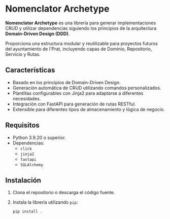 # Nomenclator Archetype

**Nomenclator Archetype** es una librería para generar implementaciones CRUD y utilizar dependencias 
siguiendo los principios de la arquitectura **Domain-Driven Design (DDD)**. 

Proporciona una estructura modular y reutilizable para proyectos futuros del ayuntamiento de l'Prat, 
incluyendo capas de Dominio, Repositorio, Servicio y Rutas.

## Características

- Basado en los principios de Domain-Driven Design.
- Generación automática de CRUD utilizando comandos personalizados.
- Plantillas configurables con Jinja2 para adaptarse a diferentes necesidades.
- Integración con FastAPI para generación de rutas RESTful.
- Extensible para diferentes tipos de almacenamiento y lógica de negocio.

## Requisitos

- Python 3.9.20 o superior.
- Dependencias:
  - `click`
  - `jinja2`
  - `fastapi`
  - `SQLAlchemy`

## Instalación

1. Clona el repositorio o descarga el código fuente.
2. Instala la librería utilizando `pip`:

   ```bash
   pip install .
